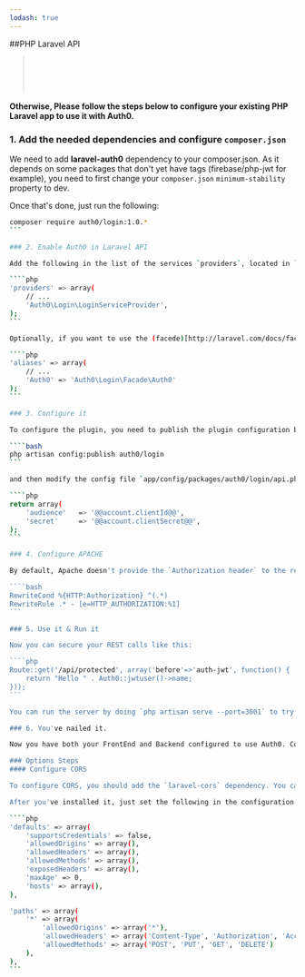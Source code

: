 ```yaml
---
lodash: true
---
```


##PHP Laravel API

<div class="package">
  <blockquote>
    <a href="https://docs.auth0.com/laravel-auth0/master/create-package?path=examples/laravel-api&type=server@@account.clientParam@@" class="btn btn-lg btn-success btn-package" style="text-transform: uppercase; color: white">
      <span style="display: block">Download a Seed project</span>
      <% if (account.userName) { %>
      <span class="smaller" style="display:block; font-size: 11px">with your Auth0 API Keys already set and configured</span>
      <% } %>
    </a>
  </blockquote>
</div>

**Otherwise, Please follow the steps below to configure your existing PHP Laravel app to use it with Auth0.**

### 1. Add the needed dependencies and configure `composer.json`

We need to add **laravel-auth0** dependency to your composer.json. As it depends on some packages that don't yet have tags (firebase/php-jwt for example), you need to first change your `composer.json` `minimum-stability` property to dev.

Once that's done, just run the following:

````bash
composer require auth0/login:1.0.*
```

### 2. Enable Auth0 in Laravel API

Add the following in the list of the services `providers`, located in `app/config/app.php`

````php
'providers' => array(
    // ...
    'Auth0\Login\LoginServiceProvider',
);
```

Optionally, if you want to use the (facede)[http://laravel.com/docs/facades] called Auth0 you should also add an `alias` in the same file. That lets you call the service method like `Auth0::jwtuser()`.

````php
'aliases' => array(
    // ...
    'Auth0' => 'Auth0\Login\Facade\Auth0'
);
```

### 3. Configure it

To configure the plugin, you need to publish the plugin configuration by executing the following command

````bash
php artisan config:publish auth0/login
```

and then modify the config file `app/config/packages/auth0/login/api.php` using your Auth0 app credentials.

````php
return array(
    'audience'   => '@@account.clientId@@',
    'secret'     => '@@account.clientSecret@@',
);
```

### 4. Configure APACHE

By default, Apache doesn't provide the `Authorization header` to the request, we can solve that by enabling `mod_rewrite` and adding the following rule to your `.htaccess`:

````bash
RewriteCond %{HTTP:Authorization} ^(.*)
RewriteRule .* - [e=HTTP_AUTHORIZATION:%1]
```

### 5. Use it & Run it

Now you can secure your REST calls like this:

````php
Route::get('/api/protected', array('before'=>'auth-jwt', function() {
    return "Hello " . Auth0::jwtuser()->name;
}));
```

You can run the server by doing `php artisan serve --port=3001` to try all this out.

### 6. You've nailed it.

Now you have both your FrontEnd and Backend configured to use Auth0. Congrats, you're awesome!

### Options Steps
#### Configure CORS

To configure CORS, you should add the `laravel-cors` dependency. You can [check it out here](https://github.com/barryvdh/laravel-cors).

After you've installed it, just set the following in the configuration file for `CORS`:

````php
'defaults' => array(
    'supportsCredentials' => false,
    'allowedOrigins' => array(),
    'allowedHeaders' => array(),
    'allowedMethods' => array(),
    'exposedHeaders' => array(),
    'maxAge' => 0,
    'hosts' => array(),
),

'paths' => array(
    '*' => array(
        'allowedOrigins' => array('*'),
        'allowedHeaders' => array('Content-Type', 'Authorization', 'Accept'),
        'allowedMethods' => array('POST', 'PUT', 'GET', 'DELETE')
    ),
),
```
